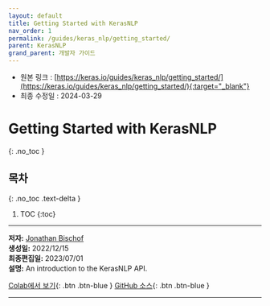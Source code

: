 ```yaml
---
layout: default
title: Getting Started with KerasNLP
nav_order: 1
permalink: /guides/keras_nlp/getting_started/
parent: KerasNLP
grand_parent: 개발자 가이드
---
```


* 원본 링크 : [https://keras.io/guides/keras_nlp/getting_started/](https://keras.io/guides/keras_nlp/getting_started/){:target="_blank"}
* 최종 수정일 : 2024-03-29

# Getting Started with KerasNLP
{: .no_toc }

## 목차
{: .no_toc .text-delta }

1. TOC
{:toc}

---

**저자:** [Jonathan Bischof](https://github.com/jbischof)  
**생성일:** 2022/12/15  
**최종편집일:** 2023/07/01  
**설명:** An introduction to the KerasNLP API.

[Colab에서 보기](https://colab.research.google.com/github/keras-team/keras-io/blob/master/guides/ipynb/keras_nlp/getting_started.ipynb){: .btn .btn-blue }
[GitHub 소스](https://github.com/keras-team/keras-io/blob/master/guides/keras_nlp/getting_started.py){: .btn .btn-blue }

----